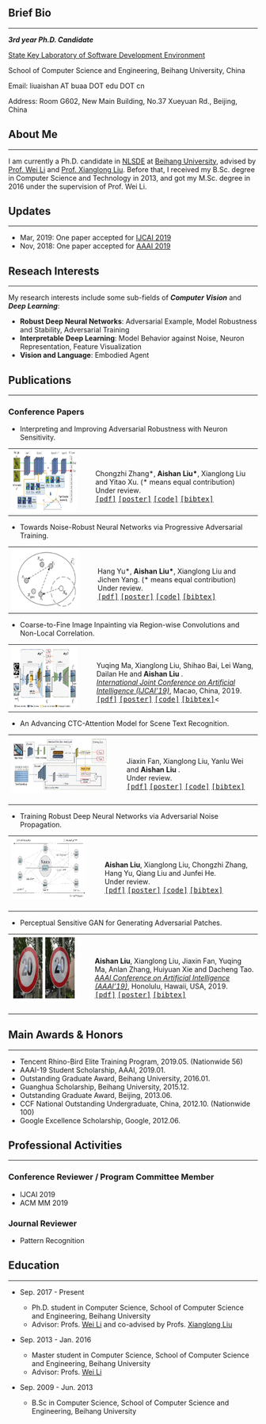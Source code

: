 ## Brief Bio
-----------
***3rd year Ph.D. Candidate***

[State Key Laboratory of Software Development Environment](http://nlsde.buaa.edu.cn)

School of Computer Science and Engineering, Beihang University, China

Email: liuaishan AT buaa DOT edu DOT cn

Address: Room G602, New Main Building, No.37 Xueyuan Rd., Beijing, China

## About Me
---------------
I am currently a Ph.D. candidate in [NLSDE](http://www.nlsde.buaa.edu.cn) at [Beihang University](http://www.buaa.edu.cn), advised by [Prof. Wei Li](http://sites.nlsde.buaa.edu.cn/~liwei/) and [Prof. Xianglong Liu](http://sites.nlsde.buaa.edu.cn/~xlliu/). Before that, I received my B.Sc. degree in Computer Science and Technology in 2013, and got my M.Sc. degree in 2016 under the supervision of Prof. Wei Li.

## Updates
---------------
+ Mar, 2019: One paper accepted for [IJCAI 2019](http://ijcai19.org/)
+ Nov, 2018: One paper accepted for [AAAI 2019](https://aaai.org/Conferences/AAAI-19/)

## Reseach Interests
---------------
My research interests include some sub-fields of ***Computer Vision*** and ***Deep Learning***:
+ **Robust Deep Neural Networks**: Adversarial Example, Model Robustness and Stability, Adversarial Training
+ **Interpretable Deep Learning**: Model Behavior against Noise, Neuron Representation, Feature Visualization
+ **Vision and Language**: Embodied Agent

## Publications
---------------

### Conference Papers
+ Interpreting and Improving Adversarial Robustness with Neuron Sensitivity.
<table class="imgtable"><tbody><tr><td>
<img src="SNS.png" alt="AAAI’20" width="280px" height="125px"></td>
<td align="left"><ul>
<br>Chongzhi Zhang*, <b>Aishan Liu*</b>, Xianglong Liu and Yitao Xu. (* means equal contribution)
<br>Under review.
<br><tt><a href="#">[pdf]</a></tt> <tt><a href="#">[poster]</a></tt> <tt><a href="#">[code]</a></tt> <tt><a href="#">[bibtex]</a></tt>
</ul>
</td></tr></tbody></table>

+ Towards Noise-Robust Neural Networks via Progressive Adversarial Training.
<table class="imgtable"><tbody><tr><td>
<img src="PDA.JPG" alt="AAAI’20" width="280px" height="125px"></td>
<td align="left"><ul>
<br>Hang Yu*, <b>Aishan Liu*</b>, Xianglong Liu and Jichen Yang. (* means equal contribution)
<br>Under review.
<br><tt><a href="#">[pdf]</a></tt> <tt><a href="#">[poster]</a></tt> <tt><a href="#">[code]</a></tt> <tt><a href="#">[bibtex]</a></tt>
</ul>
</td></tr></tbody></table>

+ Coarse-to-Fine Image Inpainting via Region-wise Convolutions and Non-Local Correlation.
<table class="imgtable"><tbody><tr><td>
<img src="ijcai19.JPG" alt="IJCAI’19" width="280px" height="125px"></td>
<td align="left"><ul>
<br>Yuqing Ma, Xianglong Liu, Shihao Bai, Lei Wang, Dailan He and <b> Aishan Liu </b>. 
<br><a href="http://ijcai19.org/"><i>International Joint Conference on Artificial Intelligence (IJCAI’19)</i></a>, Macao, China, 2019.
<br><tt><a href="./files/papers/ijcai19.pdf">[pdf]</a></tt> <tt><a href="#">[poster]</a></tt> <tt><a href="#">[code]</a></tt> <tt><a href="#">[bibtex]</a></tt><
</ul>
</td></tr></tbody></table>

+ An Advancing CTC-Attention Model for Scene Text Recognition.
<table class="imgtable"><tbody><tr><td>
<img src="STR.JPG" alt="ACMMM’19" width="280px" height="115px">&nbsp;</td>
<td align="left"><ul>
<br>Jiaxin Fan, Xianglong Liu, Yanlu Wei and <b> Aishan Liu </b>. 
<br>Under review.
<br><tt><a href="#">[pdf]</a></tt> <tt><a href="#">[poster]</a></tt> <tt><a href="#">[code]</a></tt> <tt><a href="#">[bibtex]</a></tt>
</ul>
</td></tr></tbody></table>

+ Training Robust Deep Neural Networks via Adversarial Noise Propagation.
<table class="imgtable"><tbody><tr><td>
<img src="ANP.JPG" alt="AAAI’20" width="280px" height="125px">&nbsp;</td>
<td align="left"><ul>
<br><b>Aishan Liu</b>, Xianglong Liu, Chongzhi Zhang, Hang Yu, Qiang Liu and Junfei He.
<br>Under review.
<br><tt><a href="#">[pdf]</a></tt> <tt><a href="#">[poster]</a></tt> <tt><a href="#">[code]</a></tt> <tt><a href="#">[bibtex]</a></tt>
</ul>
</td></tr></tbody></table>

+ Perceptual Sensitive GAN for Generating Adversarial Patches.
<table class="imgtable"><tbody><tr><td>
<img src="aaai19.JPG" alt="AAAI’19" width="280px" height="135px">&nbsp;</td>
<td align="left"><ul>
<br><b>Aishan Liu</b>, Xianglong Liu, Jiaxin Fan, Yuqing Ma, Anlan Zhang, Huiyuan Xie and Dacheng Tao.
<br><a href="https://aaai.org/Conferences/AAAI-19/"><i>AAAI Conference on Artificial Intelligence (AAAI’19)</i></a>, Honolulu, Hawaii, USA, 2019.
<br><tt><a href="./files/papers/psgan_aaai2019.pdf">[pdf]</a></tt> <tt><a href="#">[poster]</a></tt> <tt><a href="./files/papers/psgan_aaai2019.bib">[bibtex]</a></tt>
</ul>
</td></tr></tbody></table>

## Main Awards & Honors
---------------

+ Tencent Rhino-Bird Elite Training Program, 2019.05. (Nationwide 56)
+ AAAI-19 Student Scholarship, AAAI, 2019.01.
+ Outstanding Graduate Award, Beihang University, 2016.01.
+ Guanghua Scholarship, Beihang University, 2015.12.
+ Outstanding Graduate Award, Beijing, 2013.06.
+ CCF National Outstanding Undergraduate, China, 2012.10. (Nationwide 100)
+ Google Excellence Scholarship, Google, 2012.06.

## Professional Activities
---------------
### Conference Reviewer / Program Committee Member
+ IJCAI 2019
+ ACM MM 2019

### Journal Reviewer
+ Pattern Recognition

## Education
---------------
<ul>
<li><p>Sep. 2017 - Present</p>
<ul>
<li>Ph.D. student in Computer Science, School of Computer Science and Engineering, Beihang University</li>
<li>Advisor: Profs. <a href="http://sites.nlsde.buaa.edu.cn/~liwei/">Wei Li</a> and co-advised by Profs. <a href="http://sites.nlsde.buaa.edu.cn/~xlliu/">Xianglong Liu</a> </li>
</ul>
</li>
<li><p>Sep. 2013 - Jan. 2016</p>
<ul>
<li>Master student in Computer Science, School of Computer Science and Engineering, Beihang University</li>
<li>Advisor: Profs. <a href="http://sites.nlsde.buaa.edu.cn/~liwei/">Wei Li</a> </li>
</ul>
</li>
<li><p>Sep. 2009 - Jun. 2013</p>
<ul>
<li>B.Sc in Computer Science, School of Computer Science and Engineering, Beihang University</ul>
</li>
</ul>
